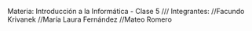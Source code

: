 Materia: Introducción a la Informática - Clase 5
 /// Integrantes:
//Facundo Krivanek
//María Laura Fernández
//Mateo Romero